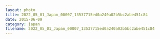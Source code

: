 ```yaml
---
layout: photo
title: 2022_05_01_Japan_00007_13537715ed0a240a02b5bc2abe451c84
date: 2015-06-09
category: japan
filename: 2022_05_01_Japan_00007_13537715ed0a240a02b5bc2abe451c84
---
```

